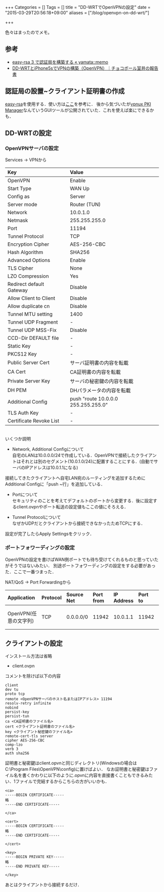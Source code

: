 +++
Categories = []
Tags = []
title = "DD-WRTでOpenVPNの設定"
date = "2015-03-29T20:56:18+09:00"
aliases = ["/blog/openvpn-on-dd-wrt/"]

+++

色々はまったのでメモ。

<!--more-->

## 参考
* [easy-rsa 3 で認証局を構築する « yamata::memo](http://yamatamemo.blogspot.jp/2014/01/easy-rsa-3.html)
* [DD-WRTとiPhone5sでVPNの構築（OpenVPN）｜チョコボール室井の報告書](http://ameblo.jp/chocoball-muroi/entry-11788301407.html)

## 認証局の設置~クライアント証明書の作成
[easy-rsa](https://github.com/OpenVPN/easy-rsa)を使用する．使い方は[ここ](http://yamatamemo.blogspot.jp/2014/01/easy-rsa-3.html)を参考に．
後から気づいたが[vpnux PKI Manager](http://www.openvpn.jp/vpnux-pki/)なんていうGUIツールが公開されていた．これを使えば楽にできるかも．

## DD-WRTの設定
### OpenVPNサーバの設定
Services -> VPNから

Key|Value
:-|:-
OpenVPN|Enable
Start Type|WAN Up
Config as|Server
Server mode|Router (TUN)
Network|10.0.1.0
Netmask|255.255.255.0
Port|11194
Tunnel Protocol|TCP
Encryption Cipher|AES-256-CBC
Hash Algorithm|SHA256
Advanced Options|Enable
TLS Cipher|None
LZO Compression|Yes
Redirect default Gateway|Disable
Allow Client to Client|Disable
Allow duplicate cn|Disable
Tunnel MTU setting|1400
Tunnel UDP Fragment|-
Tunnel UDP MSS-Fix|Disable
CCD-Dir DEFAULT file|-
Static Key|-
PKCS12 Key|-
Public Server Cert|サーバ証明書の内容を転載
CA Cert|CA証明書の内容を転載
Private Server Key|サーバの秘密鍵の内容を転載
DH PEM|DHパラメータの内容を転載
Additional Config|push "route 10.0.0.0 255.255.255.0"
TLS Auth Key|-
Certificate Revoke List|-

<br>
いくつか説明

* Network, Additional Configについて  
自宅のLANは10.0.0.0/24で作成している．OpenVPNで接続したクライアントはそれとは別のセグメント(10.0.1.0/24)に配置することにする．(自動でサーバのIPアドレスは10.0.1.1になる)

接続してきたクライアントへ自宅LAN宛のルーティングを追加するためにAdditional Configに「push ~行」を追加している．

* Portについて  
セキュリティのことを考えてデフォルトのポートから変更する．後に設定するclient.ovpnやポート転送の設定値もここの値にそろえる．

* Tunnel Protocolについて  
なぜかUDPだとクライアントから接続できなかったためTCPにする．

設定が完了したらApply Settingsをクリック．

### ポートフォワーディングの設定
OpenVPNの設定を書けばWAN側ポートでも待ち受けてくれるものと思っていたがそうではないみたい．
別途ポートフォワーディングの設定をする必要があった．ここで一番つまった．

NAT/QoS -> Port Forwardingから

Application|Protocol|Source Net|Port from|IP Address|Port to|Enable
:-|:-|:-|:-|:-|:-|:-
OpenVPN(任意の文字列)|TCP|0.0.0.0/0|11942|10.0.1.1|11942|チェックを入れる

## クライアントの設定
インストール方法は省略

* client.ovpn

コメントを除けば以下の内容

    client
    dev tu
    proto tcp
    remote <OpenVPNサーバのホスト名またはIPアドレス> 11194
    resolv-retry infinite
    nobind
    persist-key
    persist-tun
    ca <CA証明書のファイル名>
    cert <クライアント証明書のファイル名>
    key <クライアント秘密鍵のファイル名>
    remote-cert-tls server
    cipher AES-256-CBC
    comp-lzo
    verb 3
    auth sha256

証明書と秘密鍵はclient.opvnと同じディレクトリ(Windowsの場合はC:\Program Files\OpenVPN\config)に置けばよい．
なお証明書と秘密鍵はファイル名を書くかわりに以下のように.opvnに内容を直接書くこともできるみたい．1ファイルで完結するからこちらの方がいいかも．

    <ca>
    -----BEGIN CERTIFICATE-----
    略
    -----END CERTIFICATE-----
     
    </ca>
     
    <cert>
    -----BEGIN CERTIFICATE-----
    略
    -----END CERTIFICATE-----
     
    </cert>
     
    <key>
    -----BEGIN PRIVATE KEY-----
    略
    -----END PRIVATE KEY-----
     
    </key>

あとはクライアントから接続するだけ．

